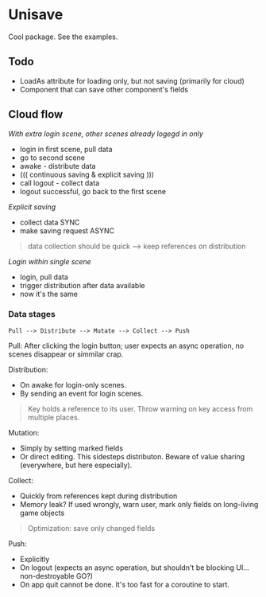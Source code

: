 Unisave
=======

Cool package. See the examples.

## Todo

- LoadAs attribute for loading only, but not saving (primarily for cloud)
- Component that can save other component's fields


## Cloud flow

*With extra login scene, other scenes already logegd in only*

- login in first scene, pull data
- go to second scene
- awake - distribute data
- ((( continuous saving & explicit saving )))
- call logout - collect data
- logout successful, go back to the first scene

*Explicit saving*

- collect data SYNC
- make saving request ASYNC

> data collection should be quick --> keep references on distribution

*Login within single scene*

- login, pull data
- trigger distribution after data available
- now it's the same


### Data stages

    Pull --> Distribute --> Mutate --> Collect --> Push

Pull:
After clicking the login button; user expects an async operation, no scenes disappear or simmilar crap.

Distribution:
- On awake for login-only scenes.
- By sending an event for login scenes.

> Key holds a reference to its user. Throw warning on key access from multiple places.

Mutation:
- Simply by setting marked fields
- Or direct editing. This sidesteps distributon. Beware of value sharing (everywhere, but here especially).

Collect:
- Quickly from references kept during distribution
- Memory leak? If used wrongly, warn user, mark only fields on long-living game objects

> Optimization: save only changed fields

Push:
- Explicitly
- On logout (expects an async operation, but shouldn't be blocking UI... non-destroyable GO?)
- On app quit cannot be done. It's too fast for a coroutine to start.
